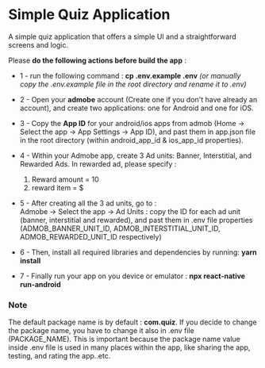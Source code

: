 # Simple Quiz Application

A simple quiz application that offers a simple UI and a straightforward screens and logic.

Please **do the following actions before build the app** :

- 1 - run the following command :
  **cp .env.example .env**
  _(or manually copy the .env.example file in the root directory and rename it to .env)_

- 2 - Open your **admobe** account (Create one if you don't have already an account), and create two applications: one for Android and one for iOS.

- 3 - Copy the **App ID** for your android/ios apps from admob (Home -> Select the app -> App Settings -> App ID), and past them in app.json file in the root directory (within android_app_id & ios_app_id properties).

- 4 - Within your Admobe app, create 3 Ad units: Banner, Interstitial, and Rewarded Ads.
  In rewarded ad, please specify :

  1.  Reward amount = 10
  2.  reward item = $

- 5 - After creating all the 3 ad units, go to :  
  Admobe -> Select the app -> Ad Units : copy the ID for each ad unit (banner, interstitial and rewarded), and past them in .env file properties (ADMOB_BANNER_UNIT_ID, ADMOB_INTERSTITIAL_UNIT_ID, ADMOB_REWARDED_UNIT_ID respectively)

- 6 - Then, install all required libraries and dependencies by running:
  **yarn install**
- 7 - Finally run your app on you device or emulator :
  **npx react-native run-android**

### Note

The default package name is by default : **com.quiz**. If you decide to change the package name, you have to change it also in .env file (PACKAGE_NAME).
This is important because the package name value inside .env file is used in many places within the app, like sharing the app, testing, and rating the app..etc.
